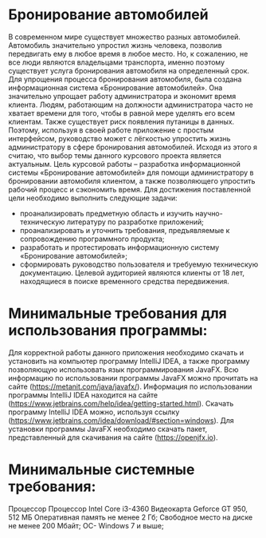 # Бронирование автомобилей
В современном мире существует множество разных автомобилей. Автомобиль значительно упростил жизнь человека, позволив передвигать ему в любое время в любое место.
Но, к сожалению, не все люди являются владельцами транспорта, именно поэтому существует услуга бронирования автомобиля на определенный срок.
Для упрощения процесса бронирования автомобиля, была создана информационная система «Бронирование автомобилей».
Она значительно упрощает работу администратора и экономит время клиента.
Людям, работающим на должности администратора часто не хватает времени для того, чтобы в равной мере уделять его всем клиентам. Также существует риск появления путаницы в данных. Поэтому, используя в своей работе приложение с простым интерфейсом, руководство может с лёгкостью упростить жизнь администратору в сфере бронирования автомобилей.
Исходя из этого я считаю, что выбор темы данного курсового проекта является актуальным.
Цель курсовой работы – разработка информационной системы «Бронирование автомобилей» для помощи администратору в бронировании автомобиля клиентом, а также позволяющего упростить рабочий процесс и сэкономить время.
Для достижения поставленной цели необходимо выполнить следующие задачи:
-	проанализировать предметную область и изучить научно-техническую литературу по разработке приложений;
-	проанализировать и уточнить требования, предъявляемые к сопровождению программного продукта;
-	разработать и протестировать информационную систему «Бронирование автомобилей»;
-	сформировать руководство пользователя и требуемую техническую документацию.
Целевой аудиторией являются клиенты от 18 лет, находящиеся в поиске временного средства передвижения.
# Минимальные требования для использования программы:
Для корректной работы данного приложения необходимо скачать и установить на компьютер программу IntelliJ IDEA, а также программу позволяющую использовать язык программирования JavaFX. Всю информацию по использовании программы JavaFX можно прочитать на сайте (https://metanit.com/java/javafx/). Информация по использовании программы IntelliJ IDEA находится на сайте (https://www.jetbrains.com/help/idea/getting-started.html). Скачать программу IntelliJ IDEA можно, используя ссылку (https://www.jetbrains.com/idea/download/#section=windows). Для установки программы JavaFX необходимо скачать пакет, представленный для скачивания на сайте (https://openjfx.io).
# Минимальные системные требования:
Процессор Процессор Intel Core i3-4360
Видеокарта Geforce GT 950, 512 МБ
Оперативная память не менее 2 Гб;
Свободное место на диске не менее 200 Мбайт;
ОС- Windows 7 и выше;
